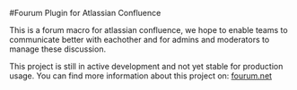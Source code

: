 #Fourum Plugin for Atlassian Confluence

This is a forum macro for atlassian confluence, we hope to enable teams to communicate better with eachother
and for admins and moderators to manage these discussion.

This project is still in active development and not yet stable for production usage.
You can find more information about this project on:
[fourum.net](http://www.fourum.net)
